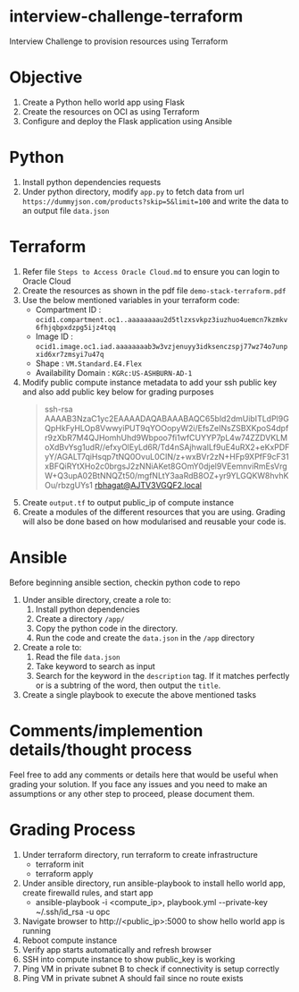 # interview-challenge-terraform
Interview Challenge to provision resources using Terraform

# Objective

1. Create a Python hello world app using Flask
1. Create the resources on OCI as using Terraform
1. Configure and deploy the Flask application using Ansible

# Python

1. Install python dependencies requests
1. Under python directory, modify `app.py` to fetch data from url `https://dummyjson.com/products?skip=5&limit=100` and write the data to an output file `data.json`

# Terraform

1. Refer file `Steps to Access Oracle Cloud.md` to ensure you can login to Oracle Cloud
1. Create the resources as shown in the pdf file `demo-stack-terraform.pdf`
1. Use the below mentioned variables in your terraform code:
    - Compartment ID : `ocid1.compartment.oc1..aaaaaaaau2d5tlzxsvkpz3iuzhuo4uemcn7kzmkv6fhjqbpxdzpg5ijz4tqq`
    - Image ID : `ocid1.image.oc1.iad.aaaaaaaab3w3vzjenuyy3idksenczspj77wz74o7unpxid6xr7zmsyi7u47q`
    - Shape : `VM.Standard.E4.Flex`
    - Availability Domain : `KGRc:US-ASHBURN-AD-1`
1. Modify public compute instance metadata to add your ssh public key and also add public key below for grading purposes
    > ssh-rsa AAAAB3NzaC1yc2EAAAADAQABAAABAQC65bld2dmUibITLdPl9GQpHkFyHLOp8VwwyiPUT9qYOOopyW2i/EfsZeINsZSBXKpoS4dpfr9zXbR7M4QJHomhUhd9Wbpoo7fi1wfCUYYP7pL4w74ZZDVKLMoXdBvYsg1udR//efxyOlEyLd6R/Td4nSAjhwalLf9uE4uRX2+eKxPDFyY/AGALT7qiHsqp7tNQ0OvuL0CIN/z+wxBVr2zN+HFp9XPfF9cF31xBFQiRYtXHo2c0brgsJ2zNNiAKet8GOmY0djel9VEemnviRmEsVrgW+Q3upA02BtNNQZt50/mgfNLtY3aaRdB8OZ+yr9YLGQKW8hvhKOu/rbzgUYs1 rbhagat@AJTV3VGQF2.local
1. Create `output.tf` to output public_ip of compute instance
1. Create a modules of the different resources that you are using. Grading will also be done based on how modularised and reusable your code is.


# Ansible

Before beginning ansible section, checkin python code to repo
1. Under ansible directory, create a role to:
    1. Install python dependencies
    1. Create a directory `/app/`
    1. Copy the python code in the directory.
    1. Run the code and create the `data.json` in the `/app` directory
1. Create a role to:
    1. Read the file `data.json`
    1. Take keyword to search as input
    1. Search for the keyword in the `description` tag. If it matches perfectly or is a subtring of the word, then output the `title`.
1. Create a single playbook to execute the above mentioned tasks 

# Comments/implemention details/thought process
Feel free to add any comments or details here that would be useful when grading your solution. If you face any issues and you need to make an assumptions or any other step to proceed, please document them.


# Grading Process

1. Under terraform directory, run terraform to create infrastructure
    - terraform init
    - terraform apply
1. Under ansible directory, run ansible-playbook to install hello world app, create firewalld rules, and start app
    - ansible-playbook -i <compute_ip>, playbook.yml --private-key ~/.ssh/id_rsa -u opc
1. Navigate browser to http://\<public_ip\>:5000 to show hello world app is running
1. Reboot compute instance
1. Verify app starts automatically and refresh browser
1. SSH into compute instance to show public_key is working
1. Ping VM in private subnet B to check if connectivity is setup correctly
1. Ping VM in private subnet A should fail since no route exists